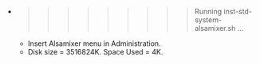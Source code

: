 * >>>>>>>>> Running inst-std-system-alsamixer.sh ...
  * Insert Alsamixer menu in Administration.
  * Disk size = 3516824K. Space Used = 4K.
